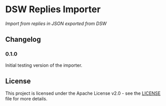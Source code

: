 # DSW Replies Importer

*Import from replies in JSON exported from DSW*

## Changelog

### 0.1.0

Initial testing version of the importer.

## License

This project is licensed under the Apache License v2.0 - see the
[LICENSE](LICENSE) file for more details.
